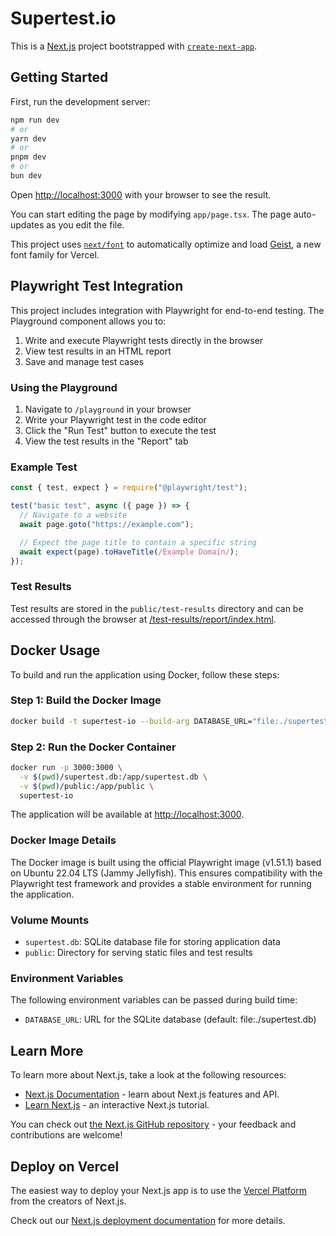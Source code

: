 # Supertest.io

This is a [Next.js](https://nextjs.org) project bootstrapped with [`create-next-app`](https://nextjs.org/docs/app/api-reference/cli/create-next-app).

## Getting Started

First, run the development server:

```bash
npm run dev
# or
yarn dev
# or
pnpm dev
# or
bun dev
```

Open [http://localhost:3000](http://localhost:3000) with your browser to see the result.

You can start editing the page by modifying `app/page.tsx`. The page auto-updates as you edit the file.

This project uses [`next/font`](https://nextjs.org/docs/app/building-your-application/optimizing/fonts) to automatically optimize and load [Geist](https://vercel.com/font), a new font family for Vercel.

## Playwright Test Integration

This project includes integration with Playwright for end-to-end testing. The Playground component allows you to:

1. Write and execute Playwright tests directly in the browser
2. View test results in an HTML report
3. Save and manage test cases

### Using the Playground

1. Navigate to `/playground` in your browser
2. Write your Playwright test in the code editor
3. Click the "Run Test" button to execute the test
4. View the test results in the "Report" tab

### Example Test

```javascript
const { test, expect } = require("@playwright/test");

test("basic test", async ({ page }) => {
  // Navigate to a website
  await page.goto("https://example.com");

  // Expect the page title to contain a specific string
  await expect(page).toHaveTitle(/Example Domain/);
});
```

### Test Results

Test results are stored in the `public/test-results` directory and can be accessed through the browser at [/test-results/report/index.html](/test-results/report/index.html).

## Docker Usage

To build and run the application using Docker, follow these steps:

### Step 1: Build the Docker Image

```bash
docker build -t supertest-io --build-arg DATABASE_URL="file:./supertest.db" .
```

### Step 2: Run the Docker Container

```bash
docker run -p 3000:3000 \
  -v $(pwd)/supertest.db:/app/supertest.db \
  -v $(pwd)/public:/app/public \
  supertest-io
```

The application will be available at [http://localhost:3000](http://localhost:3000).

### Docker Image Details

The Docker image is built using the official Playwright image (v1.51.1) based on Ubuntu 22.04 LTS (Jammy Jellyfish). This ensures compatibility with the Playwright test framework and provides a stable environment for running the application.

### Volume Mounts

- `supertest.db`: SQLite database file for storing application data
- `public`: Directory for serving static files and test results

### Environment Variables

The following environment variables can be passed during build time:

- `DATABASE_URL`: URL for the SQLite database (default: file:./supertest.db)

## Learn More

To learn more about Next.js, take a look at the following resources:

- [Next.js Documentation](https://nextjs.org/docs) - learn about Next.js features and API.
- [Learn Next.js](https://nextjs.org/learn) - an interactive Next.js tutorial.

You can check out [the Next.js GitHub repository](https://github.com/vercel/next.js) - your feedback and contributions are welcome!

## Deploy on Vercel

The easiest way to deploy your Next.js app is to use the [Vercel Platform](https://vercel.com/new?utm_medium=default-template&filter=next.js&utm_source=create-next-app&utm_campaign=create-next-app-readme) from the creators of Next.js.

Check out our [Next.js deployment documentation](https://nextjs.org/docs/app/building-your-application/deploying) for more details.
